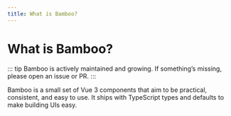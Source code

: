 ```yaml
---
title: What is Bamboo?
---
```


# What is Bamboo?

::: tip
Bamboo is actively maintained and growing. If something’s missing, please open an issue or PR.
:::

Bamboo is a small set of Vue 3 components that aim to be practical, consistent, and easy to use. It ships with TypeScript types and defaults to make building UIs easy.
